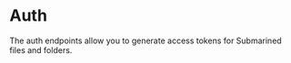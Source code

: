 # Auth

The auth endpoints allow you to generate access tokens for Submarined files and folders.&#x20;
